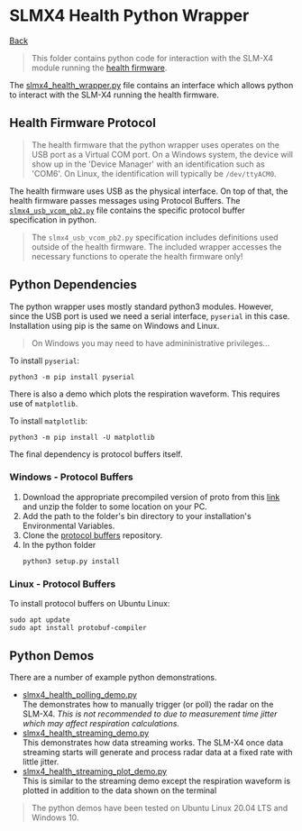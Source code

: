 # SLMX4 Health Python Wrapper

[Back](../)

> This folder contains python code for interaction with the SLM-X4 module running the
  [health firmware](https://modules-release.s3-us-west-2.amazonaws.com/firmware/slmx4_base_usb_vcom_xep_matlab_server.s19).

The [slmx4_health_wrapper.py](slmx4_health_wrapper.py) file contains an interface which allows 
python to interact with the SLM-X4 running the health firmware.

## Health Firmware Protocol

> The health firmware that the python wrapper uses operates on the USB port as a Virtual COM port. 
  On a Windows system, the device will show up in the 'Device Manager' with an identification such
  as 'COM6'. On Linux, the identification will typically be `/dev/ttyACM0`.

The health firmware uses USB as the physical interface. On top of that, the health firmware passes
messages using Protocol Buffers. The [`slmx4_usb_vcom_pb2.py`](slmx4_usb_vcom_pb2.py) file contains
the specific protocol buffer specification in python.

> The `slmx4_usb_vcom_pb2.py` specification includes definitions used outside of the health firmware.
  The included wrapper accesses the necessary functions to operate the health firmware only!

## Python Dependencies

The python wrapper uses mostly standard python3 modules. However, since the USB port is used we need
a serial interface, `pyserial` in this case. Installation using pip is the same on Windows and Linux.

> On Windows you may need to have admininistrative privileges...

To install `pyserial`:
```
python3 -m pip install pyserial
```

There is also a demo which plots the respiration waveform. This requires use of `matplotlib`.

To install `matplotlib`:
```
python3 -m pip install -U matplotlib
```

The final dependency is protocol buffers itself.

### Windows - Protocol Buffers

1. Download the appropriate precompiled version of proto from this [link](https://github.com/protocolbuffers/protobuf/releases)
   and unzip the folder to some location on your PC. 
2. Add the path to the folder's bin directory to your installation's Environmental Variables.
3. Clone the [protocol buffers](https://github.com/protocolbuffers/protobuf) repository.
3. In the python folder  
   ```
   python3 setup.py install
   ```

### Linux - Protocol Buffers

To install protocol buffers on Ubuntu Linux:
```
sudo apt update
sudo apt install protobuf-compiler
```

## Python Demos

There are a number of example python demonstrations.

- [slmx4_health_polling_demo.py](slmx4_health_polling_demo.py)  
  The demonstrates how to manually trigger (or poll) the radar on the SLM-X4. _This is not recommended
  to due to measurement time jitter which may affect respiration calculations._
- [slmx4_health_streaming_demo.py](slmx4_health_streaming_demo.py)  
  This demonstrates how data streaming works. The SLM-X4 once data streaming starts will generate
  and process radar data at a fixed rate with little jitter.
- [slmx4_health_streaming_plot_demo.py](slmx4_health_streaming_plot_demo.py)  
  This is similar to the streaming demo except the respiration waveform is plotted in addition to
  the data shown on the terminal

> The python demos have been tested on Ubuntu Linux 20.04 LTS and Windows 10.
